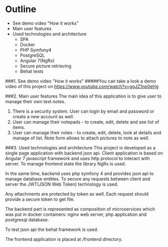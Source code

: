 # Outline
- See demo video "How it works"
- Main user features
- Used technologies and architecture
    - SPA
    - Docker
    - PHP Symfony4
    - PostgreSQL
    - Angular 7(NgRx)
    - Secure picture retrieving
    - Behat tests

###1. See demo video "How it works"
#####You can take a look a demo video of this project on https://www.youtube.com/watch?v=gqJZ1np0eHg


###2. Main user features
The main idea of this application is to give user to manage their own text notes.
1. There is a security system. User can login by email and password or create a new account as well.
2. User can manage their notepads - to create, edit, delete and see list of items.
3. User can manage their notes - to create, edit, delete, look at details and manage of list.
Note form allows to attach pictures to note as well.

###3. Used technologies and architecture
This project is developed as a single page application with backend json api. Client application is based on Angular 7
javascript framework and uses http protocol to interact with server. To manage frontend state the library NgRx is used.

In the same time, backend uses php symfony 4 and provides json api to manage database entities.
To secure any requests between client and server the JWT(JSON Web Token) technology is used.

Any attachments are protected by token as well. Each request should provide a secure token to get file.

The backend part is represented as composition of microservices which was put in docker containers: nginx web server, php application and postgresql database.

To test json api the behat framework is used.

The frontend application is placed at /frontend directory.

